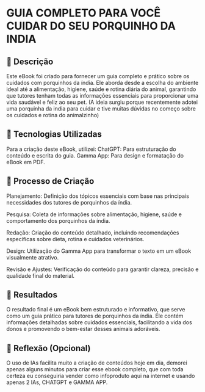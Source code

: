 # GUIA COMPLETO PARA VOCÊ CUIDAR DO SEU PORQUINHO DA INDIA

## 📒 Descrição
Este eBook foi criado para fornecer um guia completo e prático sobre os cuidados com porquinhos da índia. Ele aborda desde a escolha do ambiente ideal até a alimentação, higiene, saúde e rotina diária do animal, garantindo que tutores tenham todas as informações essenciais para proporcionar uma vida saudável e feliz ao seu pet.
(A ideia surgiu porque recentemente adotei uma porquinha da india para cuidar e tive muitas dúvidas no começo sobre os cuidados e rotina do animalzinho)

## 🤖 Tecnologias Utilizadas
Para a criação deste eBook, utilizei:
ChatGPT: Para estruturação do conteúdo e escrita do guia.
Gamma App: Para design e formatação do eBook em PDF.

## 🧐 Processo de Criação
Planejamento: Definição dos tópicos essenciais com base nas principais necessidades dos tutores de porquinhos da índia.

Pesquisa: Coleta de informações sobre alimentação, higiene, saúde e comportamento dos porquinhos da índia.

Redação: Criação do conteúdo detalhado, incluindo recomendações específicas sobre dieta, rotina e cuidados veterinários.

Design: Utilização do Gamma App para transformar o texto em um eBook visualmente atrativo.

Revisão e Ajustes: Verificação do conteúdo para garantir clareza, precisão e qualidade final do material.

## 🚀 Resultados
O resultado final é um eBook bem estruturado e informativo, que serve como um guia prático para tutores de porquinhos da índia. Ele contém informações detalhadas sobre cuidados essenciais, facilitando a vida dos donos e promovendo o bem-estar desses animais adoráveis.

## 💭 Reflexão (Opcional)
O uso de IAs facilita muito a criação de conteúdos hoje em dia, demorei apenas alguns minutos para criar esse ebook completo, que com toda certeza eu conseguiria vender como infoproduto aqui na internet e usando apenas 2 IAs, CHATGPT e GAMMA APP.

